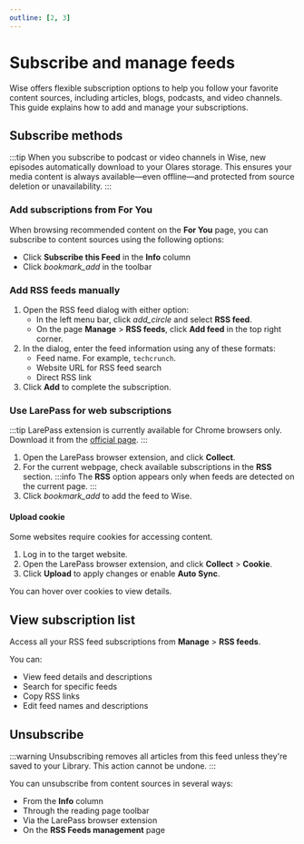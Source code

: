 ```yaml
---
outline: [2, 3]
---
```


# Subscribe and manage feeds
Wise offers flexible subscription options to help you follow your favorite content sources, including articles, blogs, podcasts, and video channels. This guide explains how to add and manage your subscriptions.

## Subscribe methods
:::tip
When you subscribe to podcast or video channels in Wise, new episodes automatically download to your Olares storage. This ensures your media content is always available—even offline—and protected from source deletion or unavailability.
:::

### Add subscriptions from For You
When browsing recommended content on the **For You** page, you can subscribe to content sources using the following options:

* Click **Subscribe this Feed** in the **Info** column
* Click <i class="material-symbols-outlined">bookmark_add</i> in the toolbar

### Add RSS feeds manually
1. Open the RSS feed dialog with either option:
    * In the left menu bar, click <i class="material-symbols-outlined">add_circle</i> and select **RSS feed**.
    * On the page **Manage** > **RSS feeds**, click **Add feed** in the top right corner.
2. In the dialog, enter the feed information using any of these formats:
    * Feed name. For example, `techcrunch`.
    * Website URL for RSS feed search
    * Direct RSS link
3. Click **Add** to complete the subscription.

### Use LarePass for web subscriptions
:::tip
LarePass extension is currently available for Chrome browsers only. Download it from the [official page](https://www.olares.xyz/larepass).
:::
1. Open the LarePass browser extension, and click **Collect**.
2. For the current webpage, check available subscriptions in the **RSS** section.
   :::info
   The **RSS** option appears only when feeds are detected on the current page.
   :::
3. Click <i class="material-symbols-outlined">bookmark_add</i> to add the feed to Wise.

#### Upload cookie
Some websites require cookies for accessing content.

1. Log in to the target website.
2. Open the LarePass browser extension, and click **Collect** > **Cookie**.
3. Click **Upload** to apply changes or enable **Auto Sync**.

You can hover over cookies to view details.

## View subscription list
Access all your RSS feed subscriptions from **Manage** > **RSS feeds**.

You can:

* View feed details and descriptions
* Search for specific feeds
* Copy RSS links
* Edit feed names and descriptions

## Unsubscribe
:::warning
Unsubscribing removes all articles from this feed unless they're saved to your Library. This action cannot be undone.
:::

You can unsubscribe from content sources in several ways:

* From the **Info** column
* Through the reading page toolbar
* Via the LarePass browser extension
* On the **RSS Feeds management** page 



